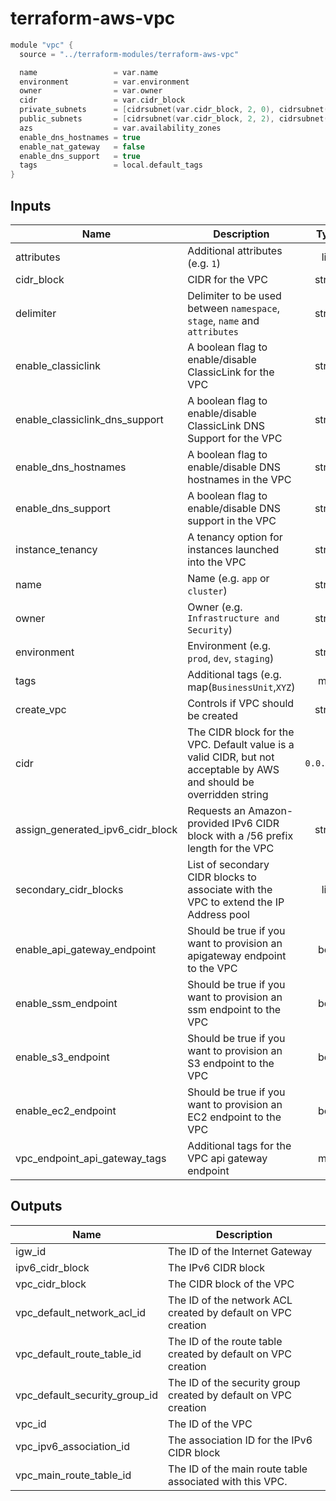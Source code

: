 # terraform-aws-vpc


```h
module "vpc" {
  source = "../terraform-modules/terraform-aws-vpc"

  name                 = var.name
  environment          = var.environment
  owner                = var.owner
  cidr                 = var.cidr_block
  private_subnets      = [cidrsubnet(var.cidr_block, 2, 0), cidrsubnet(var.cidr_block, 2, 1)]
  public_subnets       = [cidrsubnet(var.cidr_block, 2, 2), cidrsubnet(var.cidr_block, 2, 3)]
  azs                  = var.availability_zones
  enable_dns_hostnames = true
  enable_nat_gateway   = false
  enable_dns_support   = true
  tags                 = local.default_tags
}
```

## Inputs

| Name | Description | Type | Default | Required |
|------|-------------|:----:|:-----:|:-----:|
| attributes | Additional attributes (e.g. `1`) | list | `<list>` | no |
| cidr_block | CIDR for the VPC | string | - | yes |
| delimiter | Delimiter to be used between `namespace`, `stage`, `name` and `attributes` | string | `-` | no |
| enable_classiclink | A boolean flag to enable/disable ClassicLink for the VPC | string | `false` | no |
| enable_classiclink_dns_support | A boolean flag to enable/disable ClassicLink DNS Support for the VPC | string | `false` | no |
| enable_dns_hostnames | A boolean flag to enable/disable DNS hostnames in the VPC | string | `true` | no |
| enable_dns_support | A boolean flag to enable/disable DNS support in the VPC | string | `true` | no |
| instance_tenancy | A tenancy option for instances launched into the VPC | string | `default` | no |
| name | Name  (e.g. `app` or `cluster`) | string | - | yes |
| owner | Owner  (e.g. `Infrastructure and Security`) | string | - | yes |
| environment | Environment (e.g. `prod`, `dev`, `staging`) | string | - | yes |
| tags | Additional tags (e.g. map(`BusinessUnit`,`XYZ`) | map | `<map>` | no |
| create_vpc | Controls if VPC should be created | string | true | no
| cidr | The CIDR block for the VPC. Default value is a valid CIDR, but not acceptable by AWS and should be overridden string | `0.0.0.0/0` | yes |
| assign_generated_ipv6_cidr_block | Requests an Amazon-provided IPv6 CIDR block with a /56 prefix length for the VPC | string | `false` | no |
| secondary_cidr_blocks | List of secondary CIDR blocks to associate with the VPC to extend the IP Address pool | list | `[]` | no |
| enable_api_gateway_endpoint | Should be true if you want to provision an apigateway endpoint to the VPC | bool | `false` | no |
| enable_ssm_endpoint | Should be true if you want to provision an ssm endpoint to the VPC | bool | `false` | no |
| enable_s3_endpoint | Should be true if you want to provision an S3 endpoint to the VPC | bool | `false` | no |
| enable_ec2_endpoint | Should be true if you want to provision an EC2 endpoint to the VPC | bool | `false` | no |
| vpc_endpoint_api_gateway_tags | Additional tags for the VPC api gateway endpoint | map | `{}` | no |


## Outputs

| Name | Description |
|------|-------------|
| igw_id | The ID of the Internet Gateway |
| ipv6_cidr_block | The IPv6 CIDR block |
| vpc_cidr_block | The CIDR block of the VPC |
| vpc_default_network_acl_id | The ID of the network ACL created by default on VPC creation |
| vpc_default_route_table_id | The ID of the route table created by default on VPC creation |
| vpc_default_security_group_id | The ID of the security group created by default on VPC creation |
| vpc_id | The ID of the VPC |
| vpc_ipv6_association_id | The association ID for the IPv6 CIDR block |
| vpc_main_route_table_id | The ID of the main route table associated with this VPC. |
